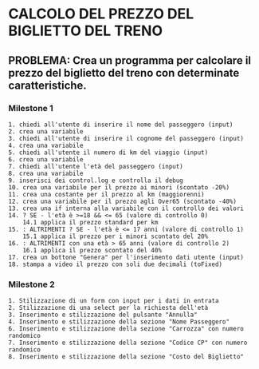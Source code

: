# CALCOLO DEL PREZZO DEL BIGLIETTO DEL TRENO
## PROBLEMA: Crea un programma per calcolare il prezzo del biglietto del treno con determinate caratteristiche.

### Milestone 1
    1. chiedi all'utente di inserire il nome del passeggero (input)
    2. crea una variabile
    3. chiedi all'utente di inserire il cognome del passeggero (input)
    4. crea una variabile
    5. chiedi all'utente il numero di km del viaggio (input)
    6. crea una variabile
    7. chiedi all'utente l'età del passeggero (input)
    8. crea una variabile
    9. inserisci dei control.log e controlla il debug
    10. crea una variabile per il prezzo ai minori (scontato -20%)
    11. crea una costante per il prezzo al km (maggiorenni)
    12. crea una variabile per il prezzo agli Over65 (scontato -40%)
    13. crea una if interna alla variabile con il controllo dei valori
    14. ? SE - l'età è >=18 && <= 65 (valore di controllo 0)
        14.1 applica il prezzo standard per km
    15. : ALTRIMENTI ? SE - l'età è <= 17 anni (valore di controllo 1)
        15.1 applica il prezzo per i minori scontato del 20%
    16. : ALTRIMENTI con una età > 65 anni (valore di controllo 2) 
        16.1 applica il prezzo scontato del 40%
    17. crea un bottone "Genera" per l'inserimento dati utente (input)
    18. stampa a video il prezzo con soli due decimali (toFixed)

### Milestone 2
    1. Stilizzazione di un form con input per i dati in entrata
    2. Stilizzazione di una select per la richiesta dell'età
    3. Inserimento e stilizzazione del pulsante "Annulla"
    4. Inserimento e stilizzazione della sezione "Nome Passeggero"
    6. Inserimento e stilizzazione della sezione "Carrozza" con numero randomico
    7. Inserimento e stilizzazione della sezione "Codice CP" con numero randomico
    8. Inserimento e stilizzazione della sezione "Costo del Biglietto"
